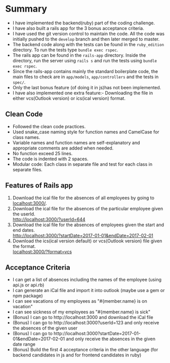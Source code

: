 # Summary

- I have implemented the backend(ruby) part of the coding challenge.
- I have also built a rails app for the 3 bonus acceptance criteria. 
- I have used the git version control to maintain the code. All the code was initially pushed to the ```develop``` branch and then later merged to master.
- The backend code along with the tests can be found in the ```ruby_edition``` directory. To run the tests type ```bundle exec rspec```.
- The rails app can be found in the ```rails-app``` directory. Inside the directory, run the server using ```rails s``` and run the tests using ```bundle exec rspec```.
- Since the rails-app contains mainly the standard boilerplate code, the main files to check are in ```app/models```, ```app/controllers``` and the tests in ```spec/```. 
- Only the last bonus feature (of doing it in js)has not been implemented.
- I have also implemented one extra feature:- Downloading the file in either vcs(Outlook version) or ics(ical version) format.

## Clean Code
- Followed the clean code practices.
- Used snake_case naming style for function names and CamelCase for class names. 
- Variable names and function names are self-explanatory and appropriate comments are added when needed.
- No function exceed 25 lines.
- The code is indented with 2 spaces.
- Modular code: Each class in separate file and test for each class in separate files.

 ## Features of Rails app

1. Download the ical file for the absences of all employees by going to \
[localhost:3000/](localhost:3000/).
2. Download the ical file for the absences of the particular employee given the userId. \
[http://localhost:3000/?userId=644](http://localhost:3000/?userId=644)
3. Download the ical file for the absences of employees given the start and end dates. \
[http://localhost:3000/?startDate=2017-01-01&endDate=2017-02-01](http://localhost:3000/?startDate=2017-01-01&endDate=2017-02-01)
4. Download the ics(ical version default) or vcs(Outlook version) file given the format. \
[localhost:3000/?format=vcs](localhost:3000/?format=vcs)


## Acceptance Criteria

- I can get a list of absences including the names of the employee (using api.js or api.rb)
- I can generate an iCal file and import it into outlook (maybe use a gem or npm package)
- I can see vacations of my employees as "#{member.name} is on vacation" 
- I can see sickness of my employees as "#{member.name} is sick" 
- (Bonus) I can go to http://localhost:3000 and download the iCal file
- (Bonus) I can go to http://localhost:3000?userId=123 and only receive the absences of the given user
- (Bonus) I can go to http://localhost:3000?startDate=2017-01-01&endDate=2017-02-01 and only receive the absences in the given date range
- (Bonus) Build the first 4 acceptance criteria in the other language (for backend candidates in js and for frontend candidates in ruby)
